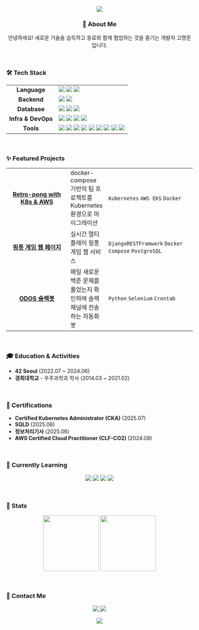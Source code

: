 <p align="center">
  <img src="https://capsule-render.vercel.app/api?type=waving&color=gradient&height=200&section=header&text=Kdelphinus's%20Github%20Profile&fontSize=50&fontColor=ffffff">
</p>

<div align="center">

### 👋 About Me
<p>
  안녕하세요! 새로운 기술을 습득하고 동료와 함께 협업하는 것을 즐기는 개발자 고명준입니다.
</p>

</div>

<br>

### 🛠️ Tech Stack

<table>
  <tr>
    <td align="center"><strong>Language</strong></td>
    <td>
      <img src="https://img.shields.io/badge/Python-3776AB?style=badge&logo=python&logoColor=white">
      <img src="https://img.shields.io/badge/C++-00599C?style=badge&logo=cplusplus&logoColor=white">
      <img src="https://img.shields.io/badge/C-A8B9CC?style=badge&logo=c&logoColor=white">
    </td>
  </tr>
  <tr>
    <td align="center"><strong>Backend</strong></td>
    <td>
      <img src="https://img.shields.io/badge/FastAPI-009688?style=badge&logo=fastapi&logoColor=white">
      <img src="https://img.shields.io/badge/Django_REST_Framework-A30000?style=badge&logo=django&logoColor=white">
    </td>
  </tr>
  <tr>
    <td align="center"><strong>Database</strong></td>
    <td>
       <img src="https://img.shields.io/badge/MySql-4479A1?style=badge&logo=mysql&logoColor=white">
      <img src="https://img.shields.io/badge/MariaDB-003545?style=badge&logo=mariadb&logoColor=white">
      <img src="https://img.shields.io/badge/PostgreSQL-4169E1?style=badge&logo=postgresql&logoColor=white">
    </td>
  </tr>
  <tr>
    <td align="center"><strong>Infra & DevOps</strong></td>
    <td>
      <img src="https://img.shields.io/badge/Docker-2496ED?style=badge&logo=docker&logoColor=white">
      <img src="https://img.shields.io/badge/Kubernetes-326CE5?style=badge&logo=kubernetes&logoColor=white">
      <img src="https://img.shields.io/badge/AWS-232F3E?style=badge&logo=Amazon-Web-Services&logoColor=white">
      <img src="https://img.shields.io/badge/Linux-FCC624?style=badge&logo=linux&logoColor=black">
    </td>
  </tr>
  <tr>
    <td align="center"><strong>Tools</strong></td>
    <td>
      <img src="https://img.shields.io/badge/JetBrains_IDE-000000?style=badge&logo=jetbrains&logoColor=white">
      <img src="https://img.shields.io/badge/VSCode-007ACC?style=badge&logo=visualstudiocode&logoColor=white">
      <img src="https://img.shields.io/badge/Vim-019733?style=badge&logo=vim&logoColor=white">
      <img src="https://img.shields.io/badge/Jupyter-F37626?style=badge&logo=jupyter&logoColor=white">
      <img src="https://img.shields.io/badge/Swagger-85EA2D?style=badge&logo=swagger&logoColor=black">
      <img src="https://img.shields.io/badge/Postman-FF6C37?style=badge&logo=postman&logoColor=white">
      <img src="https://img.shields.io/badge/Jira-0052CC?style=badge&logo=jira&logoColor=white">
      <img src="https://img.shields.io/badge/Notion-F3F3F3?style=badge&logo=notion&logoColor=black">
      <img src="https://img.shields.io/badge/Slack-4A154B?style=badge&logo=slack&logoColor=white">
    </td>
  </tr>
</table>

<br>

### ✨ Featured Projects

<table>
  <tbody>
    <tr>
      <td align="center" width="150px">
        <a href="https://github.com/Kdelphinus/Retro-pong-with-k8s-and-aws"><b>Retro-pong with K8s & AWS</b></a>
      </td>
      <td>
        docker-compose 기반의 팀 프로젝트를 Kubernetes 환경으로 마이그레이션
      </td>
      <td width="220px">
        <code>Kubernetes</code> <code>AWS EKS</code> <code>Docker</code>
      </td>
    </tr>
    <tr>
      <td align="center" width="150px">
        <a href="https://github.com/tail-passengers/tail-passengers"><b>핑퐁 게임 웹 페이지</b></a>
      </td>
      <td>
        실시간 멀티플레이 핑퐁 게임 웹 서비스
      </td>
      <td width="220px">
        <code>DjangoRESTFramwork</code> <code>Docker Compose</code> <code>PostgreSQL</code>
      </td>
    </tr>
    <tr>
      <td align="center" width="150px">
        <a href="https://github.com/ODOS/odos"><b>ODOS 슬랙봇</b></a>
      </td>
      <td>
        매일 새로운 백준 문제를 풀었는지 확인하여 슬랙 채널에 전송하는 자동화 봇
      </td>
      <td width="220px">
        <code>Python</code> <code>Selenium</code> <code>Crontab</code>
      </td>
    </tr>
  </tbody>
</table>

<br>

### 🎓 Education & Activities

* **42 Seoul** (2022.07 ~ 2024.06)
* **경희대학교** - 우주과학과 학사 (2014.03 ~ 2021.02)

<br>

### 📜 Certifications

* **Certified Kubernetes Administrator (CKA)** (2025.07)
* **SQLD** (2025.06)
* **정보처리기사** (2025.06)
* **AWS Certified Cloud Practitioner (CLF-CO2)** (2024.08)

<br>

### 🌱 Currently Learning

<p align="center">
  <img src="https://img.shields.io/badge/Java-007396?style=badge&logo=OpenJDK&logoColor=white">
  <img src="https://img.shields.io/badge/Spring-6DB33F?style=badge&logo=spring&logoColor=white">
  <img src="https://img.shields.io/badge/Google_Cloud-4285F4?style=badge&logo=googlecloud&logoColor=white">
  <img src="https://img.shields.io/badge/CI/CD-2088FF?style=badge&logo=githubactions&logoColor=white">
</p>

<br>

### 📌 Stats

<p align="center">
  <img height="150em" src="https://github-readme-stats.vercel.app/api?username=Kdelphinus&show_icons=true&theme=vue-dark&count_private=true&hide_border=true&title_color=ffffff&icon_color=79ff97&text_color=9f9f9f&bg_color=151515">
  <img height="150em" src="http://mazassumnida.wtf/api/v2/generate_badge?boj=kmj951015">
</p>

<br>

### 📮 Contact Me

<p align="center">
  <a href="mailto:kmj951015@gmail.com">
    <img src="https://img.shields.io/badge/Gmail-D14836?style=for-the-badge&logo=gmail&logoColor=white">
  </a>
  <a href="https://velog.io/@kdelphinus">
    <img src="https://img.shields.io/badge/Velog-1DBF73?style=for-the-badge&logo=Vimeo&logoColor=white"/>
  </a>
</p>

<p align="center">
  <img src="https://capsule-render.vercel.app/api?type=rect&color=gradient&height=40&section=footer" >
</p>
